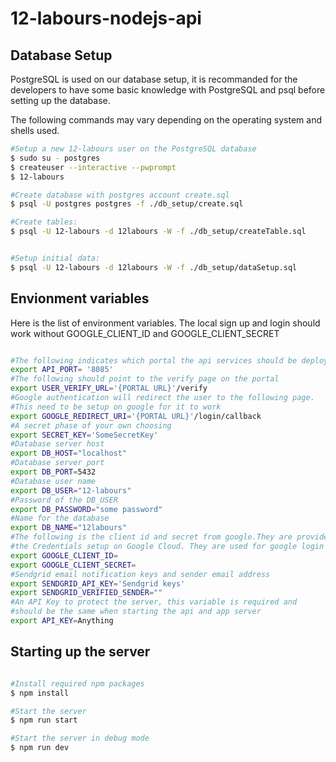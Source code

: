 # 12-labours-nodejs-api

## Database Setup

PostgreSQL is used on our database setup, it is recommanded for the developers to have some basic
knowledge with PostgreSQL and psql before setting up the database.

The following commands may vary depending on the operating system and shells used.

```bash
#Setup a new 12-labours user on the PostgreSQL database
$ sudo su - postgres
$ createuser --interactive --pwprompt
$ 12-labours

#Create database with postgres account create.sql
$ psql -U postgres postgres -f ./db_setup/create.sql

#Create tables:
$ psql -U 12-labours -d 12labours -W -f ./db_setup/createTable.sql


#Setup initial data:
$ psql -U 12-labours -d 12labours -W -f ./db_setup/dataSetup.sql

```

## Envionment variables

Here is the list of environment variables. The local sign up and login should work without
GOOGLE_CLIENT_ID and GOOGLE_CLIENT_SECRET

```bash

#The following indicates which portal the api services should be deployed on
export API_PORT= '8085'
#The following should point to the verify page on the portal
export USER_VERIFY_URL='{PORTAL URL}'/verify
#Google authentication will redirect the user to the following page.
#This need to be setup on google for it to work
export GOOGLE_REDIRECT_URI='{PORTAL URL}'/login/callback
#A secret phase of your own choosing
export SECRET_KEY='SomeSecretKey'
#Database server host
export DB_HOST="localhost"
#Database server port
export DB_PORT=5432
#Database user name
export DB_USER="12-labours"
#Password of the DB_USER
export DB_PASSWORD="some password"
#Name for the database
export DB_NAME="12labours"
#The following is the client id and secret from google.They are provided from 
#the Credentials setup on Google Cloud. They are used for google login
export GOOGLE_CLIENT_ID=
export GOOGLE_CLIENT_SECRET=
#Sendgrid email notification keys and sender email address
export SENDGRID_API_KEY='Sendgrid keys'
export SENDGRID_VERIFIED_SENDER=""
#An API Key to protect the server, this variable is required and 
#should be the same when starting the api and app server
export API_KEY=Anything

```

## Starting up the server

```bash

#Install required npm packages
$ npm install

#Start the server
$ npm run start

#Start the server in debug mode
$ npm run dev

```